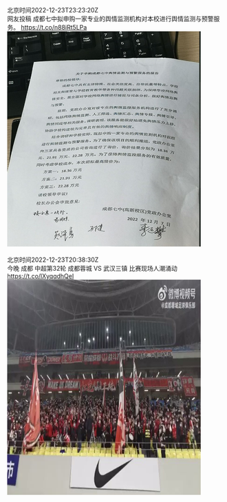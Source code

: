 北京时间2022-12-23T23:23:20Z<br>网友投稿
成都七中拟申购一家专业的舆情监测机构对本校进行舆情监测与预警服务。 https://t.co/n88iRt5LPa<br><img src='/temp/image/2022/n-Month-12/1606309489061367814_0.jpg' width='450' height='500'><br><br>北京时间2022-12-23T20:38:30Z<br>今晚 成都 中超第32轮 成都蓉城 VS 武汉三镇
比赛现场人潮涌动 https://t.co/lXyqqdhQeI<br><img src='/temp/video/2022/n-Month-12/c-Day-23/whyyoutouzhele/1606268006899875840_0.jpg' width='450' height='500'><br><br>